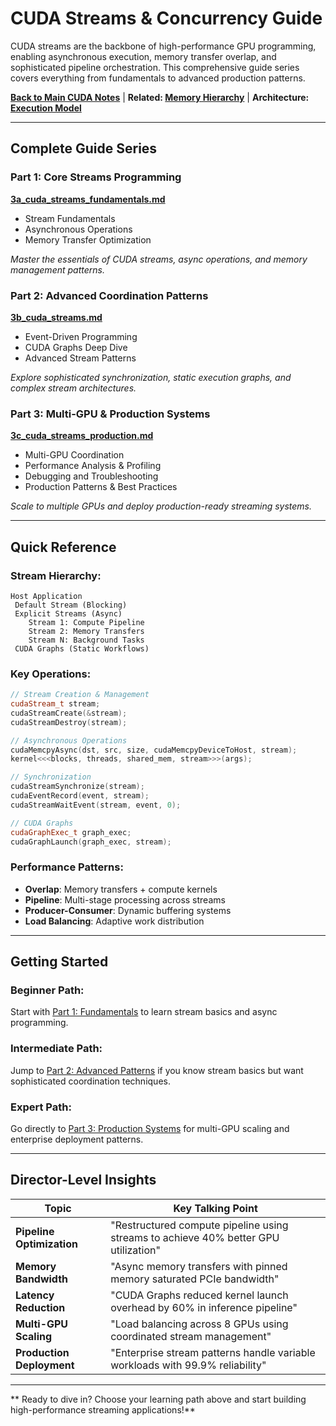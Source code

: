#  CUDA Streams & Concurrency Guide

CUDA streams are the backbone of high-performance GPU programming, enabling asynchronous execution, memory transfer overlap, and sophisticated pipeline orchestration. This comprehensive guide series covers everything from fundamentals to advanced production patterns.

**[Back to Main CUDA Notes](../00_quick_start/0_cuda_cheat_sheet.md)** | **Related: [Memory Hierarchy](../03_memory_hierarchy/3_cuda_memory_hierarchy.md)** | **Architecture: [Execution Model](../01_execution_model/1_cuda_execution_model.md)**

---

##  **Complete Guide Series**

###  **Part 1: Core Streams Programming**
**[3a_cuda_streams_fundamentals.md](3a_cuda_streams_fundamentals.md)**
-  Stream Fundamentals
-  Asynchronous Operations
-  Memory Transfer Optimization

*Master the essentials of CUDA streams, async operations, and memory management patterns.*

###  **Part 2: Advanced Coordination Patterns**
**[3b_cuda_streams.md](3b_cuda_streams.md)**
-  Event-Driven Programming
-  CUDA Graphs Deep Dive
-  Advanced Stream Patterns

*Explore sophisticated synchronization, static execution graphs, and complex stream architectures.*

###  **Part 3: Multi-GPU & Production Systems**
**[3c_cuda_streams_production.md](3c_cuda_streams_production.md)**
-  Multi-GPU Coordination
-  Performance Analysis & Profiling
-  Debugging and Troubleshooting
-  Production Patterns & Best Practices

*Scale to multiple GPUs and deploy production-ready streaming systems.*

---

##  **Quick Reference**

### **Stream Hierarchy:**
```
Host Application
 Default Stream (Blocking)
 Explicit Streams (Async)
    Stream 1: Compute Pipeline
    Stream 2: Memory Transfers
    Stream N: Background Tasks
 CUDA Graphs (Static Workflows)
```

### **Key Operations:**
```cpp
// Stream Creation & Management
cudaStream_t stream;
cudaStreamCreate(&stream);
cudaStreamDestroy(stream);

// Asynchronous Operations
cudaMemcpyAsync(dst, src, size, cudaMemcpyDeviceToHost, stream);
kernel<<<blocks, threads, shared_mem, stream>>>(args);

// Synchronization
cudaStreamSynchronize(stream);
cudaEventRecord(event, stream);
cudaStreamWaitEvent(stream, event, 0);

// CUDA Graphs
cudaGraphExec_t graph_exec;
cudaGraphLaunch(graph_exec, stream);
```

### **Performance Patterns:**
- **Overlap**: Memory transfers + compute kernels
- **Pipeline**: Multi-stage processing across streams
- **Producer-Consumer**: Dynamic buffering systems
- **Load Balancing**: Adaptive work distribution

---

##  **Getting Started**

### **Beginner Path:**
Start with [Part 1: Fundamentals](3a_cuda_streams_fundamentals.md) to learn stream basics and async programming.

### **Intermediate Path:**
Jump to [Part 2: Advanced Patterns](3b_cuda_streams.md) if you know stream basics but want sophisticated coordination techniques.

### **Expert Path:**
Go directly to [Part 3: Production Systems](3c_cuda_streams_production.md) for multi-GPU scaling and enterprise deployment patterns.

---

##  **Director-Level Insights**

| Topic | Key Talking Point |
|-------|-------------------|
| **Pipeline Optimization** | "Restructured compute pipeline using streams to achieve 40% better GPU utilization" |
| **Memory Bandwidth** | "Async memory transfers with pinned memory saturated PCIe bandwidth" |
| **Latency Reduction** | "CUDA Graphs reduced kernel launch overhead by 60% in inference pipeline" |
| **Multi-GPU Scaling** | "Load balancing across 8 GPUs using coordinated stream management" |
| **Production Deployment** | "Enterprise stream patterns handle variable workloads with 99.9% reliability" |

---

** Ready to dive in? Choose your learning path above and start building high-performance streaming applications!**
